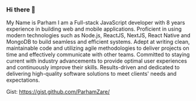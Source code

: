 ### Hi there 👋
My Name is Parham
I am a Full-stack JavaScript developer with 8 years experience in building web and mobile applications. Proficient in using modern technologies such as Node.js, ReactJS, NextJS, React Native and MongoDB to build seamless and efficient systems. Adept at writing clean, maintainable code and utilizing agile methodologies to deliver projects on time and effectively communicate with other teams. Committed to staying current with industry advancements to provide optimal user experiences and continuously improve their skills. Results-driven and dedicated to delivering high-quality software solutions to meet clients' needs and expectations.


Gist: 
https://gist.github.com/ParhamZare/
